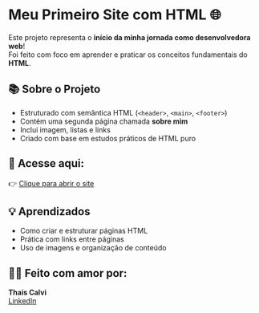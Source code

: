 # Meu Primeiro Site com HTML 🌐

Este projeto representa o **início da minha jornada como desenvolvedora web**!  
Foi feito com foco em aprender e praticar os conceitos fundamentais do **HTML**.

## 📚 Sobre o Projeto

- Estruturado com semântica HTML (`<header>`, `<main>`, `<footer>`)
- Contém uma segunda página chamada **sobre mim**
- Inclui imagem, listas e links
- Criado com base em estudos práticos de HTML puro

## 🔗 Acesse aqui:

👉 [Clique para abrir o site](https://thaiscalvi.github.io/meu-primeiro-site-html/)

## 💡 Aprendizados

- Como criar e estruturar páginas HTML
- Prática com links entre páginas
- Uso de imagens e organização de conteúdo

## 👩‍💻 Feito com amor por:

**Thais Calvi**  
[LinkedIn](https://www.linkedin.com/in/thaiscalvi/)  